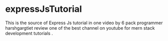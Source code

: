 # expressJsTutorial
This is the source of Express Js tutorial in one video by 6 pack programmer
harshgargtiet review one of the best channel on youtube for mern stack development tutorials .
